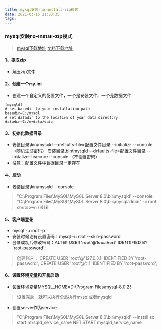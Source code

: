 ```yaml
---
title: mysql安装-no-install-zip模式
date: 2021-02-15 21:00:35
tags:
---
```


### mysql安装no-install-zip模式

> [mysql下载地址](https://dev.mysql.com/downloads/mysql/)
> [文档下载地址](https://dev.mysql.com/doc/refman/8.0/en/)

#### 1、提取zip
* 解压zip文件
#### 2、创建一个my.ini
* 创建一个自定义的配置文件，一个是安装文件，一个是数据文件
```
[mysqld]
# set basedir to your installation path
basedir=E:/mysql
# set datadir to the location of your data directory
datadir=E:/mydata/data
```
#### 3、初始化数据目录
* 安装目录\bin\mysqld --defaults-file=配置文件目录 --initialize --console  （随机生成密码）
  安装目录\bin\mysqld --defaults-file=配置文件目录 --initialize-insecure --console （不设置密码）
* 注意：配置文件中数据目录一定存在

#### 4、启动
* 安装目录\bin\mysqld --console
>  "C:\Program Files\MySQL\MySQL Server 8.0\bin\mysqld" --console
>   "C:\Program Files\MySQL\MySQL Server 8.0\bin\mysqladmin" -u root shutdown (关闭)

#### 5、客户端登录
* mysql -u root -p
* 安装时候没有设置密码：mysql -u root --skip-password
* 登录成功后修改密码：ALTER USER 'root'@'localhost' IDENTIFIED BY 'root-password';

> 创建账户：
> CREATE USER 'root'@'127.0.0.1' IDENTIFIED BY 'root-password';
  CREATE USER 'root'@'::1' IDENTIFIED BY 'root-password';

#### 6、设置环境变量和开机启动
* 设置环境变量MYSQL_HOME=D:\Program Files\mysql-8.0.23
> 设置完后，就可以执行全局执行mysql或者mysqld 

* 设置server作为service
>  "C:\Program Files\MySQL\MySQL Server 8.0\bin\mysqld" --install
>  sc start mysqld_service_name 
>  NET START mysqld_service_name
